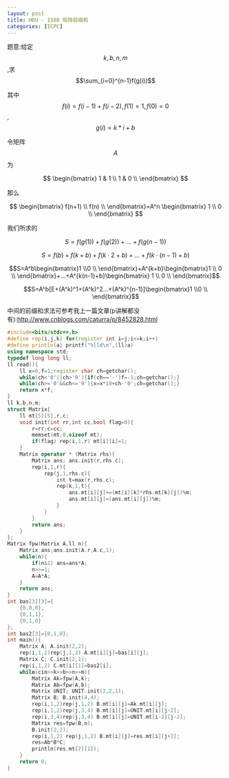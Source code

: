 ```yaml
---
layout: post
title: HDU - 1588 矩阵前缀和
categories: [ICPC]
---
```


题意:给定$$k,b,n,m$$,求$$\sum_{i=0}^{n-1}f(g(i))$$
<!--more-->


其中$$f(i)=f(i-1)+f(i-2),f(1)=1,f(0)=0$$,$$g(i)=k*i+b$$

令矩阵$$A$$为

$$
\begin{bmatrix}
	1 & 1 \\
	1 & 0 \\
\end{bmatrix}
$$

那么

$$
\begin{bmatrix}
	f(n+1)  \\
	f(n) \\
\end{bmatrix}=A^n \begin{bmatrix}
	1 \\
	0 \\
\end{bmatrix}
$$

我们所求的

$$S = f(g(1))+f(g(2))+...+f(g(n-1)) $$

$$S=f(b)+f(k+b)+f(k\cdot 2+b)+...+f(k\cdot (n-1)+b)$$

$$S=A^b\begin{bmatrix}1 \\0 \\ \end{bmatrix}+A^{k+b}\begin{bmatrix}1 \\ 0 \\ \end{bmatrix}+...+A^{k(n-1)+b}\begin{bmatrix} 1 \\ 0 \\ \end{bmatrix}$$

$$S=A^b[E+(A^k)^1+(A^k)^2...+(A^k)^{n-1}]\begin{bmatrix}1 \\0 \\ \end{bmatrix}$$

中间的前缀和求法可参考我上一篇文章(p讲解都没有):http://www.cnblogs.com/caturra/p/8452828.html

```C++
#include<bits/stdc++.h>
#define rep(i,j,k) for(register int i=j;i<=k;i++)
#define println(a) printf("%lld\n",(ll)a)
using namespace std;
typedef long long ll;
ll read(){
    ll x=0,f=1;register char ch=getchar();
    while(ch<'0'||ch>'9'){if(ch=='-')f=-1;ch=getchar();}
    while(ch>='0'&&ch<='9'){x=x*10+ch-'0';ch=getchar();}
    return x*f;
}
ll k,b,n,m;
struct Matrix{
    ll mt[5][5],r,c;
    void init(int rr,int cc,bool flag=0){
        r=rr;c=cc;
        memset(mt,0,sizeof mt);
        if(flag) rep(i,1,r) mt[i][i]=1;
    }
    Matrix operator * (Matrix rhs){
        Matrix ans; ans.init(r,rhs.c);
        rep(i,1,r){
            rep(j,1,rhs.c){
                int t=max(r,rhs.c);
                rep(k,1,t){
                    ans.mt[i][j]+=(mt[i][k]*rhs.mt[k][j])%m;
                    ans.mt[i][j]=(ans.mt[i][j])%m;
                }
            }
        }
        return ans;
    }
};
Matrix fpw(Matrix A,ll n){
    Matrix ans;ans.init(A.r,A.c,1);
    while(n){
        if(n&1) ans=ans*A;
        n>>=1;
        A=A*A;
    }
    return ans;
}
int bas[3][3]={
	{0,0,0},
	{0,1,1},
	{0,1,0}
};
int bas2[3]={0,1,0};
int main(){
	Matrix A; A.init(2,2);
	rep(i,1,2)rep(j,1,2) A.mt[i][j]=bas[i][j];
	Matrix C; C.init(2,1);
	rep(i,1,2) C.mt[i][1]=bas2[i];
	while(cin>>k>>b>>n>>m){
		Matrix Ak=fpw(A,k);
		Matrix Ab=fpw(A,b);
		Matrix UNIT; UNIT.init(2,2,1);
		Matrix B; B.init(4,4);	
		rep(i,1,2)rep(j,1,2) B.mt[i][j]=Ak.mt[i][j];
		rep(i,1,2)rep(j,3,4) B.mt[i][j]=UNIT.mt[i][j-2];
		rep(i,3,4)rep(j,3,4) B.mt[i][j]=UNIT.mt[i-2][j-2];
		Matrix res=fpw(B,n);
		B.init(2,2); 
		rep(i,1,2) rep(j,1,2) B.mt[i][j]=res.mt[i][j+2];
		res=Ab*B*C;
		println(res.mt[2][1]);
	}
	return 0;
}
```
